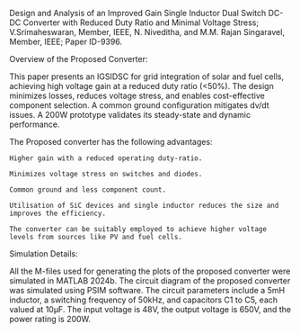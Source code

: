 Design and Analysis of an Improved Gain Single Inductor Dual Switch DC-DC Converter with Reduced Duty Ratio and Minimal Voltage Stress; V.Srimaheswaran, Member, IEEE, N. Niveditha, and M.M. Rajan Singaravel, Member, IEEE; Paper ID-9396.



Overview of the Proposed Converter:

This paper presents an IGSIDSC for grid integration of solar and fuel cells, achieving high voltage gain at a reduced duty ratio (<50%). The design minimizes losses, reduces voltage stress, and enables cost-effective component selection. A common ground configuration mitigates dv/dt issues. A 200W prototype validates its steady-state and dynamic performance.

The Proposed converter has the following advantages:

    Higher gain with a reduced operating duty-ratio.

    Minimizes voltage stress on switches and diodes.

    Common ground and less component count.

    Utilisation of SiC devices and single inductor reduces the size and improves the efficiency. 

    The converter can be suitably employed to achieve higher voltage levels from sources like PV and fuel cells.

Simulation Details:

All the M-files used for generating the plots of the proposed converter were simulated in MATLAB 2024b. The circuit diagram of the proposed converter was simulated using PSIM software. The circuit parameters include a 5mH inductor, a switching frequency of 50kHz, and capacitors C1 to C5, each valued at 10µF. The input voltage is 48V, the output voltage is 650V, and the power rating is 200W.

